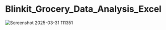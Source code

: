 # Blinkit_Grocery_Data_Analysis_Excel
![Screenshot 2025-03-31 111351](https://github.com/user-attachments/assets/6212865d-008e-4caa-a599-16c61aa56d8d)
